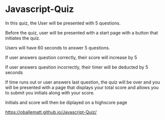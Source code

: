 # Javascript-Quiz
In this quiz, the User will be presented with 5 questions.

Before the quiz, user will be presented with a start page with a button that initiates the quiz.

Users will have 60 seconds to answer 5 questions.

If user answers question correctly, their score will increase by 5

If user answers question incorrectly, their timer will be deducted by 5 seconds

If time runs out or user answers last question, the quiz will be over and you will be presented with a page that displays your total score and allows you to submit you initials along with your score.

Initials and score will then be diplayed on a highscore page

https://oballematt.github.io/Javascript-Quiz/
